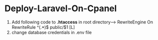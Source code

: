 # Deploy-Laravel-On-Cpanel
1) Add following code to **.htaccess** in root directory-->
             <IfModule mod_rewrite.c>
              RewriteEngine On
              RewriteRule ^(.*)$ public/$1 [L]
             </IfModule>
2) change database credentials in .env file
